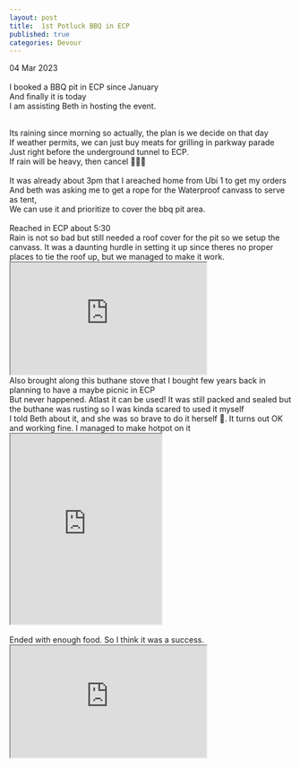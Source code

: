 ```yaml
---
layout: post
title:  1st Potluck BBQ in ECP
published: true
categories: Devour
---
```

04 Mar 2023
<br>
<br>
I booked a BBQ pit in ECP since January
<br>
And finally it is today
<br>
I am assisting Beth in hosting the event.
<br>
<!--more-->
<br>
Its raining since morning so actually, the plan is we decide on that day
<br>
If weather permits, we can just buy meats for grilling in parkway parade
<br>
Just right before the underground tunnel to ECP.
<br>
If rain will be heavy, then cancel 🙅🏻‍♀️
<br>
<br>
It was already about 3pm that I areached home from Ubi 1 to get my orders
<br>
And beth was asking me to get a rope for the Waterproof canvass to serve as tent,
<br>
We can use it and prioritize to cover the bbq pit area.
<br>
<br>
Reached in ECP about 5:30
<br>
Rain is not so bad but still needed a roof cover for the pit so we setup the canvass. It was a daunting hurdle in setting it up since theres no proper places to tie the roof up, but we managed to make it work.
<br>
<iframe src="https://drive.google.com/file/d/1KOloy9R1wZCAqRg07muplXVuZPjawJPJ/preview" width="350" height="200" allow="autoplay"></iframe>
<br>
Also brought along this buthane stove that I bought few years back in planning to have a maybe picnic in ECP
<br>
But never happened. Atlast it can be used! It was still packed and sealed but the buthane was rusting so I was kinda scared to used it myself
<br>
I told Beth about it, and she was so brave to do it herself 😬. It turns out OK and working fine. I managed to make hotpot on it
<br>
<iframe src="https://drive.google.com/file/d/1KratWbfYBQDSNKp_j1utzMUyBj-50Dnq/preview" width="270" height="340" allow="autoplay"></iframe>
<br>
<br>
Ended with enough food. So I think it was a success.
<br>
<iframe src="https://drive.google.com/file/d/1aJ-JOSaz9K3dnaPgkyaBVqET6ZP7DeTL/preview" width="350" height="200" allow="autoplay"></iframe>
